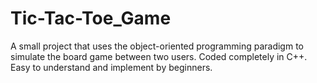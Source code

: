 # Tic-Tac-Toe_Game
A small project that uses the object-oriented programming paradigm to simulate the board game between two users.
Coded completely in C++. Easy to understand and implement by beginners.

